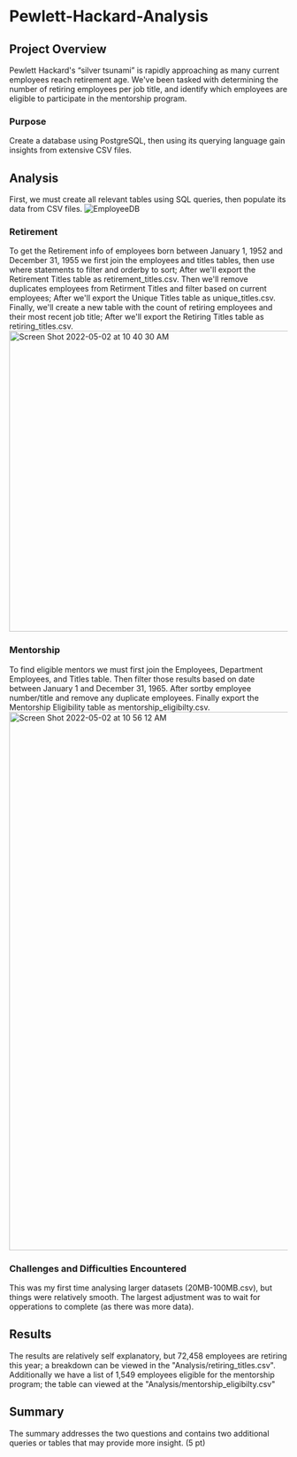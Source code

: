 # Pewlett-Hackard-Analysis
## Project Overview
Pewlett Hackard's “silver tsunami” is rapidly approaching as many current employees reach retirement age. We've been tasked with determining the number of retiring employees per job title, and identify which employees are eligible to participate in the mentorship program.

### Purpose
Create a database using PostgreSQL, then using its querying language gain insights from extensive CSV files.

## Analysis
First, we must create all relevant tables using SQL queries, then populate its data from CSV files.
![EmployeeDB](https://user-images.githubusercontent.com/79609464/166286182-2f3b7938-275c-4e14-97d5-20a2b8bcf8ef.png)

### Retirement
To get the Retirement info of employees born between January 1, 1952 and December 31, 1955 we first join the employees and titles tables, then use where statements to filter and orderby to sort; After we'll export the Retirement Titles table as retirement_titles.csv. Then we'll remove duplicates employees from Retirment Titles and filter based on current employees; After we'll export the Unique Titles table as unique_titles.csv. Finally, we'll create a new table with the count of retiring employees and their most recent job title; After we'll export the Retiring Titles table as retiring_titles.csv.<br />
<img width="543" alt="Screen Shot 2022-05-02 at 10 40 30 AM" src="https://user-images.githubusercontent.com/79609464/166288498-a51cc5e6-6529-47b7-91ea-397e98e83664.png">

### Mentorship
To find eligible mentors we must first join the Employees, Department Employees, and Titles table.
Then filter those results based on date between January 1 and December 31, 1965. After sortby employee number/title and remove any duplicate employees. Finally export the Mentorship Eligibility table as mentorship_eligibilty.csv.<br />
<img width="972" alt="Screen Shot 2022-05-02 at 10 56 12 AM" src="https://user-images.githubusercontent.com/79609464/166291029-56f71566-b5c1-4eca-b55a-c831da9b4afb.png">

### Challenges and Difficulties Encountered
This was my first time analysing larger datasets (20MB-100MB.csv), but things were relatively smooth. The largest adjustment was to wait for opperations to complete (as there was more data).<br />

## Results
The results are relatively self explanatory, but 72,458 employees are retiring this year; a breakdown can be viewed in the "Analysis/retiring_titles.csv". Additionally we have a list of 1,549 employees eligible for the mentorship program; the table can viewed at the "Analysis/mentorship_eligibilty.csv"
 
## Summary
The summary addresses the two questions and contains two additional queries or tables that may provide more insight. (5 pt)
